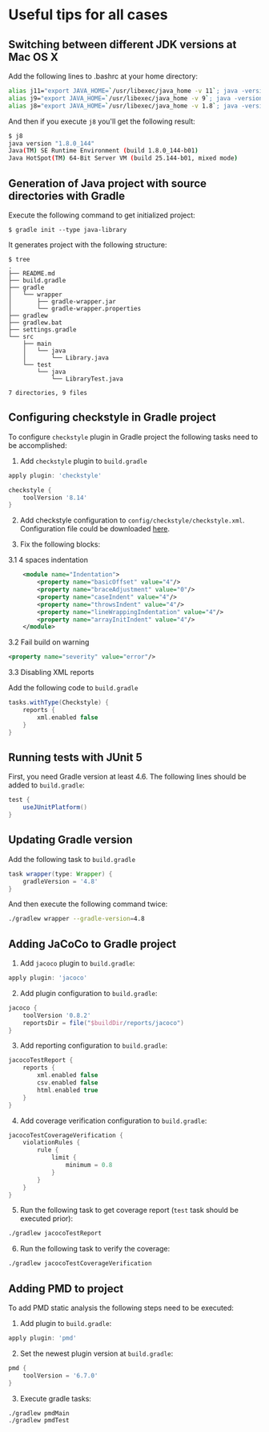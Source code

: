 # Useful tips for all cases

## Switching between different JDK versions at Mac OS X

Add the following lines to .bashrc at your home directory:

```bash
alias j11="export JAVA_HOME=`/usr/libexec/java_home -v 11`; java -version"
alias j9="export JAVA_HOME=`/usr/libexec/java_home -v 9`; java -version"
alias j8="export JAVA_HOME=`/usr/libexec/java_home -v 1.8`; java -version"
```

And then if you execute `j8` you'll get the following result:

```bash
$ j8
java version "1.8.0_144"
Java(TM) SE Runtime Environment (build 1.8.0_144-b01)
Java HotSpot(TM) 64-Bit Server VM (build 25.144-b01, mixed mode)
```

## Generation of Java project with source directories with Gradle

Execute the following command to get initialized project:

```
$ gradle init --type java-library
```

It generates project with the following structure:

```
$ tree
.
├── README.md
├── build.gradle
├── gradle
│   └── wrapper
│       ├── gradle-wrapper.jar
│       └── gradle-wrapper.properties
├── gradlew
├── gradlew.bat
├── settings.gradle
└── src
    ├── main
    │   └── java
    │       └── Library.java
    └── test
        └── java
            └── LibraryTest.java

7 directories, 9 files
```

## Configuring checkstyle in Gradle project

To configure `checkstyle` plugin in Gradle project the following tasks need to be accomplished:

1. Add `checkstyle` plugin to `build.gradle`

```groovy
apply plugin: 'checkstyle'

checkstyle {
    toolVersion '8.14'
}
```

2. Add checkstyle configuration to `config/checkstyle/checkstyle.xml`. Configuration file could be
downloaded [here](https://github.com/checkstyle/checkstyle/tree/master/config).

3. Fix the following blocks:

3.1 4 spaces indentation

```xml
    <module name="Indentation">
        <property name="basicOffset" value="4"/>
        <property name="braceAdjustment" value="0"/>
        <property name="caseIndent" value="4"/>
        <property name="throwsIndent" value="4"/>
        <property name="lineWrappingIndentation" value="4"/>
        <property name="arrayInitIndent" value="4"/>
    </module>
```

3.2 Fail build on warning

```xml
<property name="severity" value="error"/>
```

3.3 Disabling XML reports

Add the following code to `build.gradle`

```groovy
tasks.withType(Checkstyle) {
    reports {
        xml.enabled false
    }
}
```

## Running tests with JUnit 5

First, you need Gradle version at least 4.6. The following lines should be added to `build.gradle`:

```groovy
test {
    useJUnitPlatform()
}
```

## Updating Gradle version

Add the following task to `build.gradle`

```groovy
task wrapper(type: Wrapper) {
    gradleVersion = '4.8'
}
```

And then execute the following command twice:

```bash
./gradlew wrapper --gradle-version=4.8
```

## Adding JaCoCo to Gradle project

1. Add `jacoco` plugin to `build.gradle`:

```groovy
apply plugin: 'jacoco'
```

2. Add plugin configuration to `build.gradle`:

```groovy
jacoco {
    toolVersion '0.8.2'
    reportsDir = file("$buildDir/reports/jacoco")
}
```

3. Add reporting configuration to `build.gradle`:

```groovy
jacocoTestReport {
    reports {
        xml.enabled false
        csv.enabled false
        html.enabled true
    }
}
```

4. Add coverage verification configuration to `build.gradle`:

```groovy
jacocoTestCoverageVerification {
    violationRules {
        rule {
            limit {
                minimum = 0.8
            }
        }
    }
}
```

5. Run the following task to get coverage report (`test` task should be executed prior):

```bash
./gradlew jacocoTestReport
```

6. Run the following task to verify the coverage:

```bash
./gradlew jacocoTestCoverageVerification
```

## Adding PMD to project

To add PMD static analysis the following steps need to be executed:

1. Add plugin to `build.gradle`:

```groovy
apply plugin: 'pmd'
```

2. Set the newest plugin version at `build.gradle`:

```groovy
pmd {
    toolVersion = '6.7.0'
}
```

3. Execute gradle tasks:

```bash
./gradlew pmdMain
./gradlew pmdTest
```